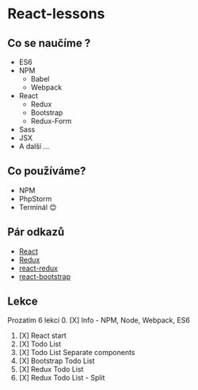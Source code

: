 # React-lessons

## Co se naučíme ?
* ES6
* NPM
    * Babel
    * Webpack
* React
    * Redux
    * Bootstrap
    * Redux-Form
* Sass
* JSX
* A další ...


## Co používáme?
* NPM
* PhpStorm
* Terminál :blush:

## Pár odkazů
* [React](https://facebook.github.io/react/)
* [Redux](http://redux.js.org)
* [react-redux](http://redux.js.org)
* [react-bootstrap](https://react-bootstrap.github.io)

## Lekce

Prozatím 6 lekcí
0. [X] Info - NPM, Node, Webpack, ES6
1. [X] React start
2. [X] Todo List
3. [X] Todo List Separate components
4. [X] Bootstrap Todo List
5. [X] Redux Todo List
6. [X] Redux Todo List - Split
